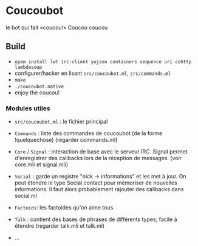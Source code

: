 # Coucoubot

le bot qui fait «coucou!»
Coucou coucou

## Build

- `opam install lwt irc-client yojson containers sequence uri cohttp lambdasoup`
- configurer/hacker en lisant `src/coucoubot.ml`, `src/commands.ml`
- `make`
- `./coucoubot.native`
- enjoy the coucou!

### Modules utiles

- `src/coucoubot.ml` : le fichier principal

- `Commands` : liste des commandes de coucoubot (de la forme !quelquechose)
  (regarder commands.ml)

- `Core` / `Signal` : interaction de base avec le serveur IRC. Signal permet
  d'enregistrer des callbacks lors de la réception de messages.
  (voir core.mli et signal.mli)

- `Social` : garde un registre "nick -> informations" et les met à jour. On peut
  étendre le type Social.contact pour mémoriser de nouvelles informations.
  Il faut alors probablement rajouter des callbacks dans social.ml

- `Factoids`: les factoides qu'on aime tous.

- `Talk` : contient des bases de phrases de différents types; facile à étendre
  (regarder talk.mli et talk.ml)

- ...
